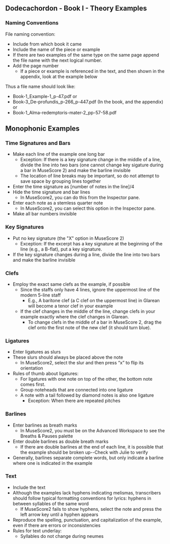 ## Dodecachordon - Book I - Theory Examples

### Naming Conventions

File naming convention:
+ Include from which book it came
+ Include the name of the piece or example
+ If there are two examples of the same type on the same page append the file name with the next logical number.
+ Add the page number
  - If a piece or example is referenced in the text, and then shown in the appendix, look at the example below 

Thus a file name should look like:
- Book-1_Example-1_p-47.pdf
or
- Book-3_De-profundis_p-266_p-447.pdf (In the book, and the appendix)
or
- Book-1_Alma-redemptoris-mater-2_pp-57-58.pdf

## Monophonic Examples

### Time Signatures and Bars
+ Make each line of the example one long bar
  - Exception: If there is a key signature change in the middle of a line, divide the line into two bars (one cannot change key sigature during a bar in MuseScore 2) and make the barline invisible
  - The location of line breaks may be important, so do not attempt to save space by grouping lines together
+ Enter the time signature as [number of notes in the line]/4
+ Hide the time signature and bar lines
  - In MuseScore2, you can do this from the Inspector pane.
+ Enter each note as a stemless quarter note
  - In MuseScore2, you can select this option in the Inspector pane.
+ Make all bar numbers invisible

### Key Signatures
+ Put no key signature (the "X" option in MuseScore 2)
  - Exception: If the excerpt has a key signature at the beginning of the line (e.g., a B-flat), put a key signature.
+ If the key signature changes during a line, divide the line into two bars and make the barline invisible

### Clefs
+ Employ the exact same clefs as the example, if possible
  - Since the staffs only have 4 lines, ignore the uppermost line of the modern 5-line staff
    - E.g., A baritone clef (a C clef on the uppermost line) in Glarean will become a tenor clef in your example
  - If the clef changes in the middle of the line, change clefs in your example exactly where the clef changes in Glarean.
    - To change clefs in the middle of a bar in MuseScore 2, drag the clef onto the first note of the new clef (it should turn blue).

### Ligatures
+ Enter ligatures as slurs
+ These slurs should always be placed above the note
  - In MuseScore2, select the slur and then press “x” to flip its orientation
+ Rules of thumb about ligatures:
  - For ligatures with one note on top of the other, the bottom note comes first.
  - Group noteheads that are connected into one ligature 
  - A note with a tail followed by diamond notes is also one ligature
    - Exception: When there are repeated pitches

### Barlines
+ Enter barlines as breath marks
  - In MuseScore2, you must be on the Advanced Workspace to see the Breaths & Pauses palette
+ Enter double barlines as double breath marks
  - If there are double barlines at the end of each line, it is possible that the example should be broken up--Check with Julie to verify
+ Generally, barlines separate complete words, but only indicate a barline where one is indicated in the example

### Text
+ Include the text
+ Although the examples lack hyphens indicating melismas, transcribers should follow typical formatting conventions for lyrics: hyphens in between syllables of the same word
  - If MuseScore2 fails to show hyphens, select the note and press the left arrow key until a hyphen appears
+ Reproduce the spelling, punctuation, and capitalization of the example, even if there are errors or inconsistencies
+ Rules for text underlay:
  - Syllables do not change during neumes
